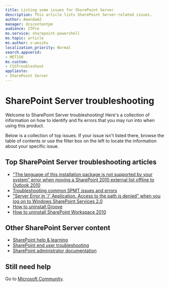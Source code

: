```yaml
---
title: Listing some issues for SharePoint Server
description: This article lists SharePoint Server-related issues.
author: AmandaAZ
manager: dcscontentpm
audience: ITPro
ms.service: sharepoint-powershell
ms.topic: article
ms.author: v-weizhu
localization_priority: Normal
search.appverid: 
- MET150
ms.custom:
- CSSTroubleshoot
appliesto:
- SharePoint Server
---
```


# SharePoint Server troubleshooting

Welcome to SharePoint Server troubleshooting! Here's a collection of information on how to identify and fix errors that you may run into when using this product.

Below is a collection of top issues. If your issue isn't listed there, browse the table of contents or use the filter box on the left to locate the information about your specific issue.

## Top SharePoint Server troubleshooting articles

- ["The language of this installation package is not supported by your system" error when moving a SharePoint 2010 external list offline to Outlook 2010](https://support.microsoft.com/help/983010)
- [Troubleshooting common SPMT issues and errors](https://docs.microsoft.com/sharepointmigration/troubleshooting-common-spmt-issues)
- ["Server Error in '/' Application. Access to the path is denied" when you log on to Windows SharePoint Services 2.0](./security/access-to-the-path-is-denied-during-logon.md)
- [How to uninstall Groove](https://support.microsoft.com/help/907504)
- [How to uninstall SharePoint Workspace 2010](https://support.microsoft.com/help/983271)

## Other SharePoint Server content

- [SharePoint help & learning](https://support.microsoft.com/sharepoint)
- [SharePoint end user troubleshooting](https://support.microsoft.com/office/b6c6bab7-55f9-454a-924a-13bea01558ef)
- [SharePoint administrator documentation](https://docs.microsoft.com/sharepoint/sharepoint-server)

## Still need help

Go to [Microsoft Community](https://answers.microsoft.com).
